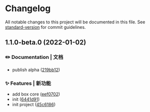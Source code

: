 # Changelog

All notable changes to this project will be documented in this file. See [standard-version](https://github.com/conventional-changelog/standard-version) for commit guidelines.

## 1.1.0-beta.0 (2022-01-02)


### ✏️ Documentation | 文档

* publish alpha ([219bb12](https://github.com/Keylenn/boxjs/commit/219bb12819eab9507449e1068159f6a51853f450))


### ✨ Features | 新功能

* add box core ([eef0702](https://github.com/Keylenn/boxjs/commit/eef070205d93d2eedaee10284acec207e3655a64))
* init ([6441d91](https://github.com/Keylenn/boxjs/commit/6441d919dd249da28e778ebfbc05f6ef3dffc5e8))
* init project ([45c6186](https://github.com/Keylenn/boxjs/commit/45c61862d85e0431d2383dee1ffe0ce545526375))
